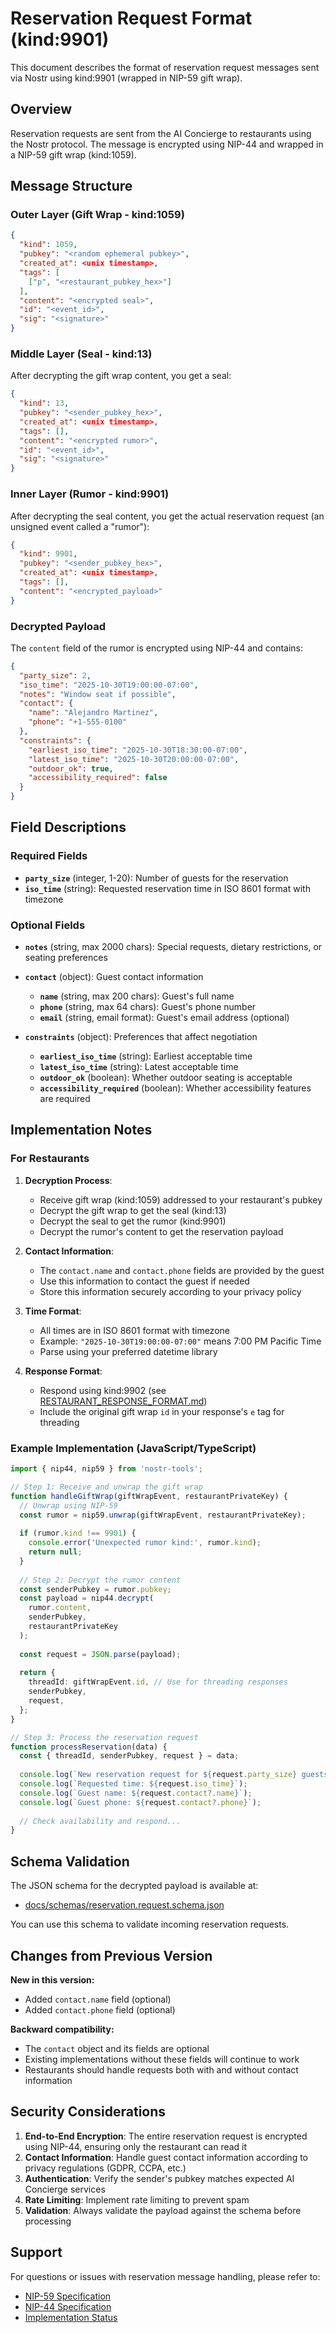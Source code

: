 # Reservation Request Format (kind:9901)

This document describes the format of reservation request messages sent via Nostr using kind:9901 (wrapped in NIP-59 gift wrap).

## Overview

Reservation requests are sent from the AI Concierge to restaurants using the Nostr protocol. The message is encrypted using NIP-44 and wrapped in a NIP-59 gift wrap (kind:1059).

## Message Structure

### Outer Layer (Gift Wrap - kind:1059)

```json
{
  "kind": 1059,
  "pubkey": "<random ephemeral pubkey>",
  "created_at": <unix timestamp>,
  "tags": [
    ["p", "<restaurant_pubkey_hex>"]
  ],
  "content": "<encrypted seal>",
  "id": "<event_id>",
  "sig": "<signature>"
}
```

### Middle Layer (Seal - kind:13)

After decrypting the gift wrap content, you get a seal:

```json
{
  "kind": 13,
  "pubkey": "<sender_pubkey_hex>",
  "created_at": <unix timestamp>,
  "tags": [],
  "content": "<encrypted rumor>",
  "id": "<event_id>",
  "sig": "<signature>"
}
```

### Inner Layer (Rumor - kind:9901)

After decrypting the seal content, you get the actual reservation request (an unsigned event called a "rumor"):

```json
{
  "kind": 9901,
  "pubkey": "<sender_pubkey_hex>",
  "created_at": <unix timestamp>,
  "tags": [],
  "content": "<encrypted_payload>"
}
```

### Decrypted Payload

The `content` field of the rumor is encrypted using NIP-44 and contains:

```json
{
  "party_size": 2,
  "iso_time": "2025-10-30T19:00:00-07:00",
  "notes": "Window seat if possible",
  "contact": {
    "name": "Alejandro Martinez",
    "phone": "+1-555-0100"
  },
  "constraints": {
    "earliest_iso_time": "2025-10-30T18:30:00-07:00",
    "latest_iso_time": "2025-10-30T20:00:00-07:00",
    "outdoor_ok": true,
    "accessibility_required": false
  }
}
```

## Field Descriptions

### Required Fields

- **`party_size`** (integer, 1-20): Number of guests for the reservation
- **`iso_time`** (string): Requested reservation time in ISO 8601 format with timezone

### Optional Fields

- **`notes`** (string, max 2000 chars): Special requests, dietary restrictions, or seating preferences
  
- **`contact`** (object): Guest contact information
  - **`name`** (string, max 200 chars): Guest's full name
  - **`phone`** (string, max 64 chars): Guest's phone number
  - **`email`** (string, email format): Guest's email address (optional)

- **`constraints`** (object): Preferences that affect negotiation
  - **`earliest_iso_time`** (string): Earliest acceptable time
  - **`latest_iso_time`** (string): Latest acceptable time
  - **`outdoor_ok`** (boolean): Whether outdoor seating is acceptable
  - **`accessibility_required`** (boolean): Whether accessibility features are required

## Implementation Notes

### For Restaurants

1. **Decryption Process**:
   - Receive gift wrap (kind:1059) addressed to your restaurant's pubkey
   - Decrypt the gift wrap to get the seal (kind:13)
   - Decrypt the seal to get the rumor (kind:9901)
   - Decrypt the rumor's content to get the reservation payload

2. **Contact Information**:
   - The `contact.name` and `contact.phone` fields are provided by the guest
   - Use this information to contact the guest if needed
   - Store this information securely according to your privacy policy

3. **Time Format**:
   - All times are in ISO 8601 format with timezone
   - Example: `"2025-10-30T19:00:00-07:00"` means 7:00 PM Pacific Time
   - Parse using your preferred datetime library

4. **Response Format**:
   - Respond using kind:9902 (see [RESTAURANT_RESPONSE_FORMAT.md](./RESTAURANT_RESPONSE_FORMAT.md))
   - Include the original gift wrap `id` in your response's `e` tag for threading

### Example Implementation (JavaScript/TypeScript)

```typescript
import { nip44, nip59 } from 'nostr-tools';

// Step 1: Receive and unwrap the gift wrap
function handleGiftWrap(giftWrapEvent, restaurantPrivateKey) {
  // Unwrap using NIP-59
  const rumor = nip59.unwrap(giftWrapEvent, restaurantPrivateKey);
  
  if (rumor.kind !== 9901) {
    console.error('Unexpected rumor kind:', rumor.kind);
    return null;
  }
  
  // Step 2: Decrypt the rumor content
  const senderPubkey = rumor.pubkey;
  const payload = nip44.decrypt(
    rumor.content,
    senderPubkey,
    restaurantPrivateKey
  );
  
  const request = JSON.parse(payload);
  
  return {
    threadId: giftWrapEvent.id, // Use for threading responses
    senderPubkey,
    request,
  };
}

// Step 3: Process the reservation request
function processReservation(data) {
  const { threadId, senderPubkey, request } = data;
  
  console.log(`New reservation request for ${request.party_size} guests`);
  console.log(`Requested time: ${request.iso_time}`);
  console.log(`Guest name: ${request.contact?.name}`);
  console.log(`Guest phone: ${request.contact?.phone}`);
  
  // Check availability and respond...
}
```

## Schema Validation

The JSON schema for the decrypted payload is available at:
- [docs/schemas/reservation.request.schema.json](../schemas/reservation.request.schema.json)

You can use this schema to validate incoming reservation requests.

## Changes from Previous Version

**New in this version:**
- Added `contact.name` field (optional)
- Added `contact.phone` field (optional)

**Backward compatibility:**
- The `contact` object and its fields are optional
- Existing implementations without these fields will continue to work
- Restaurants should handle requests both with and without contact information

## Security Considerations

1. **End-to-End Encryption**: The entire reservation request is encrypted using NIP-44, ensuring only the restaurant can read it
2. **Contact Information**: Handle guest contact information according to privacy regulations (GDPR, CCPA, etc.)
3. **Authentication**: Verify the sender's pubkey matches expected AI Concierge services
4. **Rate Limiting**: Implement rate limiting to prevent spam
5. **Validation**: Always validate the payload against the schema before processing

## Support

For questions or issues with reservation message handling, please refer to:
- [NIP-59 Specification](https://github.com/nostr-protocol/nips/blob/master/59.md)
- [NIP-44 Specification](https://github.com/nostr-protocol/nips/blob/master/44.md)
- [Implementation Status](./restaurants/implementation-status.md)

